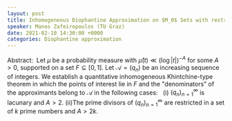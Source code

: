 ```yaml
---
layout: post
title: Inhomogeneous Diophantine Approximation on $M_0$ Sets with restricted denominators
speaker: Manos Zafeiropoulos (TU Graz)
date: 2021-02-10 14:30:00 +0000
categories: Diophantine approximation
---
```


Abstract:  Let $\mu$ be a probability measure with $\widehat{\mu}(t)\ll (\log |t|)^{-A}$ for some $A>0$, supported on a set $F\subseteq [0,1]$. Let $\mathcal{A}=(q_n)$ be an increasing sequence of integers. We establish a quantitative inhomogeneous Khintchine-type theorem in which the points of interest lie in $F$ and the "denominators" of the approximants belong to $\mathcal{A}$ in the following cases:  
(i) $(q_n)_{n=1}^{\infty}$ is lacunary and $A>2$.
(ii)The prime divisors of $(q_n)_{n=1}^{\infty}$ are restricted in a set of $k$ prime numbers and $A>2k$.
